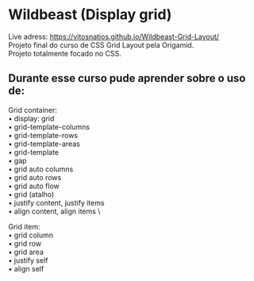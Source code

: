 # Wildbeast (Display grid)
Live adress: https://vitosnatios.github.io/Wildbeast-Grid-Layout/ \
Projeto final do curso de CSS Grid Layout pela Origamid. \
Projeto totalmente focado no CSS. 

## Durante esse curso pude aprender sobre o uso de: 

Grid container: \
• display: grid \
• grid-template-columns \
• grid-template-rows \
• grid-template-areas \
• grid-template \
• gap \
• grid auto columns \
• grid auto rows \
• grid auto flow \
• grid (atalho) \
• justify content, justify items \
• align content, align items \

Grid item: \
• grid column \
• grid row \
• grid area \
• justify self \
• align self
